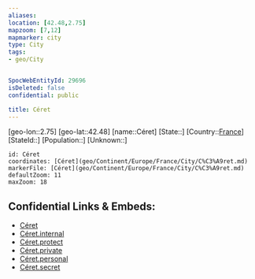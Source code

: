 ```yaml
---
aliases: 
location: [42.48,2.75]
mapzoom: [7,12] 
mapmarker: city 
type: City
tags:
- geo/City


SpocWebEntityId: 29696
isDeleted: false
confidential: public

title: Céret
---
```

[geo-lon::2.75]
[geo-lat::42.48]
[name::Céret]
[State::]
[Country::[France](geo/Continent/Europe/France.md)]
[StateId::]
[Population::]
[Unknown::]


```leaflet
id: Céret
coordinates: [Céret](geo/Continent/Europe/France/City/C%C3%A9ret.md)
markerFile: [Céret](geo/Continent/Europe/France/City/C%C3%A9ret.md)
defaultZoom: 11 
maxZoom: 18
```


## Confidential Links & Embeds: 
- [Céret](../../../../../../_public/geo/Continent/Europe/France/City/C%C3%A9ret.md) 
- [Céret.internal](../../../../../../_internal/geo/Continent/Europe/France/City/C%C3%A9ret.internal.md) 
- [Céret.protect](../../../../../../_protect/geo/Continent/Europe/France/City/C%C3%A9ret.protect.md) 
- [Céret.private](../../../../../../_private/geo/Continent/Europe/France/City/C%C3%A9ret.private.md) 
- [Céret.personal](../../../../../../_personal/geo/Continent/Europe/France/City/C%C3%A9ret.personal.md) 
- [Céret.secret](../../../../../../_secret/geo/Continent/Europe/France/City/C%C3%A9ret.secret.md) 
